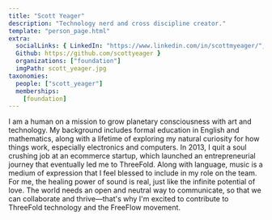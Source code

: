 ```yaml
---
title: "Scott Yeager"
description: "Technology nerd and cross discipline creator."
template: "person_page.html"
extra:
  socialLinks: { LinkedIn: "https://www.linkedin.com/in/scottmyeager/",
  Github: https://github.com/scottyeager }
  organizations: ["foundation"]
  imgPath: scott_yeager.jpg
taxonomies:
  people: ["scott_yeager"]
  memberships:
    [foundation]
---
```


I am a human on a mission to grow planetary consciousness with art and technology. My background includes formal education in English and mathematics, along with a lifetime of exploring my natural curiosity for how things work, especially electronics and computers. In 2013, I quit a soul crushing job at an ecommerce startup, which launched an entrepreneurial journey that eventually led me to ThreeFold. Along with language, music is a medium of expression that I feel blessed to include in my role on the team. For me, the healing power of sound is real, just like the infinite potential of love. The world needs an open and neutral way to communicate, so that we can collaborate and thrive—that's why I'm excited to contribute to ThreeFold technology and the FreeFlow movement.